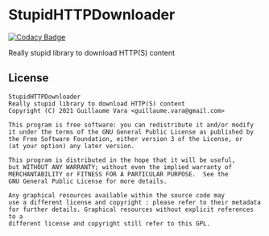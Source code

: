 # StupidHTTPDownloader

[![Codacy Badge](https://api.codacy.com/project/badge/Grade/64b53a6be63947669b4854af9f691b62)](https://app.codacy.com/gh/Amphaal/StupidHTTPDownloader?utm_source=github.com&utm_medium=referral&utm_content=Amphaal/StupidHTTPDownloader&utm_campaign=Badge_Grade_Settings)

Really stupid library to download HTTP(S) content

## License
    StupidHTTPDownloader
    Really stupid library to download HTTP(S) content
    Copyright (C) 2021 Guillaume Vara <guillaume.vara@gmail.com>

    This program is free software: you can redistribute it and/or modify
    it under the terms of the GNU General Public License as published by
    the Free Software Foundation, either version 3 of the License, or
    (at your option) any later version.

    This program is distributed in the hope that it will be useful,
    but WITHOUT ANY WARRANTY; without even the implied warranty of
    MERCHANTABILITY or FITNESS FOR A PARTICULAR PURPOSE.  See the
    GNU General Public License for more details.

    Any graphical resources available within the source code may
    use a different license and copyright : please refer to their metadata
    for further details. Graphical resources without explicit references to a
    different license and copyright still refer to this GPL.
